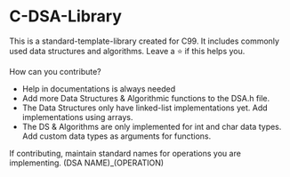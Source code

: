# C-DSA-Library
This is a standard-template-library created for C99. It includes commonly used data structures and algorithms. Leave a ⭐ if this helps you.

How can you contribute?
 - Help in documentations is always needed
 - Add more Data Structures & Algorithmic functions to the DSA.h file. 
 - The Data Structures only have linked-list implementations yet. Add implementations using arrays.
 - The DS & Algorithms are only implemented for int and char data types. Add custom data types as arguments for functions.
 
If contributing, maintain standard names for operations you are implementing. (DSA NAME)_(OPERATION)
